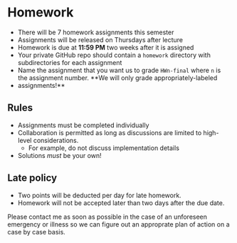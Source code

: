 # Homework

* There will be 7 homework assignments this semester
* Assignments will be released on Thursdays after lecture
* Homework is due at **11:59 PM** two weeks after it is assigned
* Your private GitHub repo should contain a `homework` directory with subdirectories for each assignment
* Name the assignment that you want us to grade `HWn-final` where `n` is the assignment number. **We will only grade appropriately-labeled
* assignments!**

## Rules

* Assignments must be completed individually
* Collaboration is permitted as long as discussions are limited to high-level considerations.
  - For example, do not discuss implementation details
* Solutions *must* be your own!

## Late policy

* Two points will be deducted per day for late homework. 
* Homework will not be accepted later than two days after the due date.

Please contact me as soon as possible in the case of an unforeseen emergency or illness so we can figure out an approprate plan of action on a case by
case basis.
